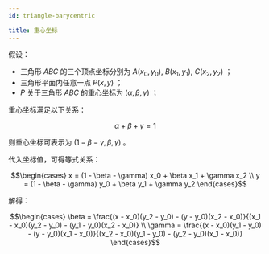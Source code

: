 ```yaml
---
id: triangle-barycentric

title: 重心坐标
---
```


假设：

- 三角形 $ABC$ 的三个顶点坐标分别为 $A(x_0, y_0)$, $B(x_1, y_1)$, $C(x_2, y_2)$ ；
- 三角形平面内任意一点 $P(x, y)$ ；
- $P$ 关于三角形 $ABC$ 的重心坐标为 $(\alpha, \beta, \gamma)$ ；

重心坐标满足以下关系：

```math
\alpha + \beta + \gamma = 1
```

则重心坐标可表示为 $(1- \beta - \gamma, \beta, \gamma)$ 。

代入坐标值，可得等式关系：

```math
\begin{cases}
x = (1 - \beta - \gamma) x_0 + \beta x_1 + \gamma x_2 \\
y = (1 - \beta - \gamma) y_0 + \beta y_1 + \gamma y_2
\end{cases}
```

解得：

```math
\begin{cases}
\beta = \frac{(x - x_0)(y_2 - y_0) - (y - y_0)(x_2 - x_0)}{(x_1 - x_0)(y_2 - y_0) - (y_1 - y_0)(x_2 - x_0)} \\
\gamma = \frac{(x - x_0)(y_1 - y_0) - (y - y_0)(x_1 - x_0)}{(x_2 - x_0)(y_1 - y_0) - (y_2 - y_0)(x_1 - x_0)}
\end{cases}
```
